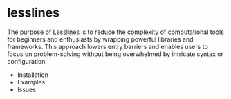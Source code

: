 # lesslines
The purpose of Lesslines is to reduce the complexity of computational tools for beginners and enthusiasts by wrapping powerful libraries and frameworks. This approach lowers entry barriers and enables users to focus on problem-solving without being overwhelmed by intricate syntax or configuration.

+ Installation
+ Examples
+ Issues
